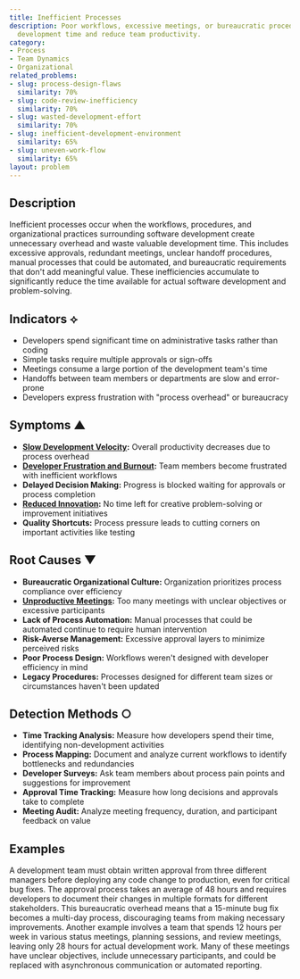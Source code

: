 ```yaml
---
title: Inefficient Processes
description: Poor workflows, excessive meetings, or bureaucratic procedures waste
  development time and reduce team productivity.
category:
- Process
- Team Dynamics
- Organizational
related_problems:
- slug: process-design-flaws
  similarity: 70%
- slug: code-review-inefficiency
  similarity: 70%
- slug: wasted-development-effort
  similarity: 70%
- slug: inefficient-development-environment
  similarity: 65%
- slug: uneven-work-flow
  similarity: 65%
layout: problem
---
```


## Description

Inefficient processes occur when the workflows, procedures, and organizational practices surrounding software development create unnecessary overhead and waste valuable development time. This includes excessive approvals, redundant meetings, unclear handoff procedures, manual processes that could be automated, and bureaucratic requirements that don't add meaningful value. These inefficiencies accumulate to significantly reduce the time available for actual software development and problem-solving.

## Indicators ⟡

- Developers spend significant time on administrative tasks rather than coding
- Simple tasks require multiple approvals or sign-offs
- Meetings consume a large portion of the development team's time
- Handoffs between team members or departments are slow and error-prone
- Developers express frustration with "process overhead" or bureaucracy

## Symptoms ▲

- **[Slow Development Velocity](slow-development-velocity.md):** Overall productivity decreases due to process overhead
- **[Developer Frustration and Burnout](developer-frustration-and-burnout.md):** Team members become frustrated with inefficient workflows
- **Delayed Decision Making:** Progress is blocked waiting for approvals or process completion
- **[Reduced Innovation](reduced-innovation.md):** No time left for creative problem-solving or improvement initiatives
- **Quality Shortcuts:** Process pressure leads to cutting corners on important activities like testing

## Root Causes ▼

- **Bureaucratic Organizational Culture:** Organization prioritizes process compliance over efficiency
- **[Unproductive Meetings](unproductive-meetings.md):** Too many meetings with unclear objectives or excessive participants
- **Lack of Process Automation:** Manual processes that could be automated continue to require human intervention
- **Risk-Averse Management:** Excessive approval layers to minimize perceived risks
- **Poor Process Design:** Workflows weren't designed with developer efficiency in mind
- **Legacy Procedures:** Processes designed for different team sizes or circumstances haven't been updated

## Detection Methods ○

- **Time Tracking Analysis:** Measure how developers spend their time, identifying non-development activities
- **Process Mapping:** Document and analyze current workflows to identify bottlenecks and redundancies
- **Developer Surveys:** Ask team members about process pain points and suggestions for improvement
- **Approval Time Tracking:** Measure how long decisions and approvals take to complete
- **Meeting Audit:** Analyze meeting frequency, duration, and participant feedback on value

## Examples

A development team must obtain written approval from three different managers before deploying any code change to production, even for critical bug fixes. The approval process takes an average of 48 hours and requires developers to document their changes in multiple formats for different stakeholders. This bureaucratic overhead means that a 15-minute bug fix becomes a multi-day process, discouraging teams from making necessary improvements. Another example involves a team that spends 12 hours per week in various status meetings, planning sessions, and review meetings, leaving only 28 hours for actual development work. Many of these meetings have unclear objectives, include unnecessary participants, and could be replaced with asynchronous communication or automated reporting.